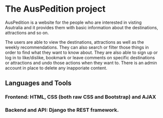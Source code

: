 # The AusPedition project

AusPedition is a website for the people who are interested in visting Asutralia and it provides them with basic information about the destinations, attractions and so on. 

The users are able to view the destinations, attractions as well as the weekly recommendations. They can also search or filter those things in order to find what they want to know about. They are also able to sign up or log in to like/dislike, bookmark or leave comments on specific destinations or attractions and undo those actions when they want to. There is an admin account in place to delete any inapporiate content.
 
## Languages and Tools
### Frontend: HTML, CSS (both raw CSS and Bootstrap) and AJAX
### Backend and API: Django the REST framework.
